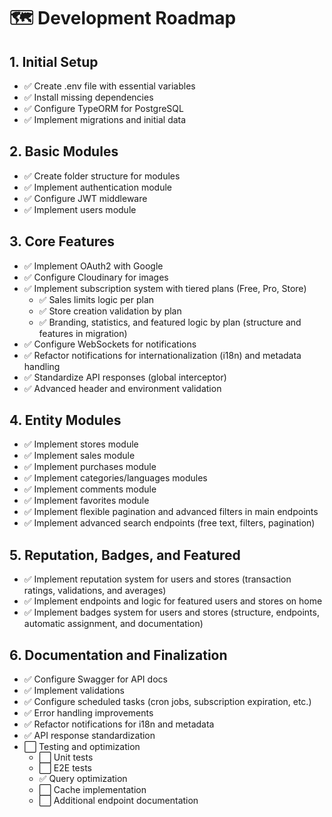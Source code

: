 # 🗺️ Development Roadmap

## 1. Initial Setup
- ✅ Create .env file with essential variables
- ✅ Install missing dependencies
- ✅ Configure TypeORM for PostgreSQL
- ✅ Implement migrations and initial data

## 2. Basic Modules
- ✅ Create folder structure for modules
- ✅ Implement authentication module
- ✅ Configure JWT middleware
- ✅ Implement users module

## 3. Core Features
- ✅ Implement OAuth2 with Google
- ✅ Configure Cloudinary for images
- ✅ Implement subscription system with tiered plans (Free, Pro, Store)
  - ✅ Sales limits logic per plan
  - ✅ Store creation validation by plan
  - ✅ Branding, statistics, and featured logic by plan (structure and features in migration)
- ✅ Configure WebSockets for notifications
- ✅ Refactor notifications for internationalization (i18n) and metadata handling
- ✅ Standardize API responses (global interceptor)
- ✅ Advanced header and environment validation

## 4. Entity Modules
- ✅ Implement stores module
- ✅ Implement sales module
- ✅ Implement purchases module
- ✅ Implement categories/languages modules
- ✅ Implement comments module
- ✅ Implement favorites module
- ✅ Implement flexible pagination and advanced filters in main endpoints
- ✅ Implement advanced search endpoints (free text, filters, pagination)

## 5. Reputation, Badges, and Featured
- ✅ Implement reputation system for users and stores (transaction ratings, validations, and averages)
- ✅ Implement endpoints and logic for featured users and stores on home
- ✅ Implement badges system for users and stores (structure, endpoints, automatic assignment, and documentation)

## 6. Documentation and Finalization
- ✅ Configure Swagger for API docs
- ✅ Implement validations
- ✅ Configure scheduled tasks (cron jobs, subscription expiration, etc.)
- ✅ Error handling improvements
- ✅ Refactor notifications for i18n and metadata
- ✅ API response standardization
- ⬜ Testing and optimization
  - ⬜ Unit tests
  - ⬜ E2E tests
  - ✅ Query optimization
  - ⬜ Cache implementation
  - ⬜ Additional endpoint documentation